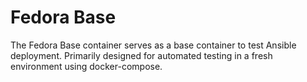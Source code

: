 Fedora Base
===========

The Fedora Base container serves as a base container to test Ansible deployment. Primarily designed for automated testing in a fresh environment using docker-compose.
